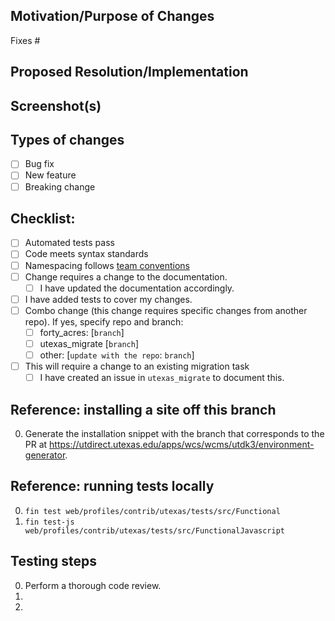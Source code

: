 <!--- Title format : ISSUE # : Action-verb driven description-->

## Motivation/Purpose of Changes
<!--- Why is this change needed? Links to existing issues are great. -->
Fixes #

## Proposed Resolution/Implementation
<!--- Describe any implementation choices you made that are noteworthy -->
<!--- or may require discussion. -->

## Screenshot(s)
<!--- (If relevant) -->

## Types of changes
<!--- Put an `x` in all that apply: -->
- [ ] Bug fix
- [ ] New feature
- [ ] Breaking change

## Checklist:
<!--- Go over all the following points, and put an `x` in all the boxes that apply. -->
<!--- If you're unsure about any of these, don't hesitate to ask. We're here to help! -->
<!--- Put an `x` in all the boxes that apply: -->
- [ ] Automated tests pass <!--- If tests don't pass because of a known reason, elaborate on the test and issue -->
- [ ] Code meets syntax standards
- [ ] Namespacing follows [team conventions](https://github.austin.utexas.edu/eis1-wcs/d8-standards/blob/master/Naming_Conventions.md)
- [ ] Change requires a change to the documentation.
  - [ ] I have updated the documentation accordingly.
- [ ] I have added tests to cover my changes.
- [ ] Combo change (this change requires specific changes from another repo). If yes, specify repo and branch:
  - [ ] forty_acres: [`branch`]
  - [ ] utexas_migrate [`branch`]
  - [ ] other: [`update with the repo`: `branch`]
- [ ] This will require a change to an existing migration task
  - [ ] I have created an issue in `utexas_migrate` to document this.

## Reference: installing a site off this branch
<!--- Include installation snippet if multiple repos are involved -->
0. Generate the installation snippet with the branch that corresponds to the PR at https://utdirect.utexas.edu/apps/wcs/wcms/utdk3/environment-generator.

## Reference: running tests locally
0. `fin test web/profiles/contrib/utexas/tests/src/Functional`
0. `fin test-js web/profiles/contrib/utexas/tests/src/FunctionalJavascript`

## Testing steps
0. Perform a thorough code review.
0.
0.

